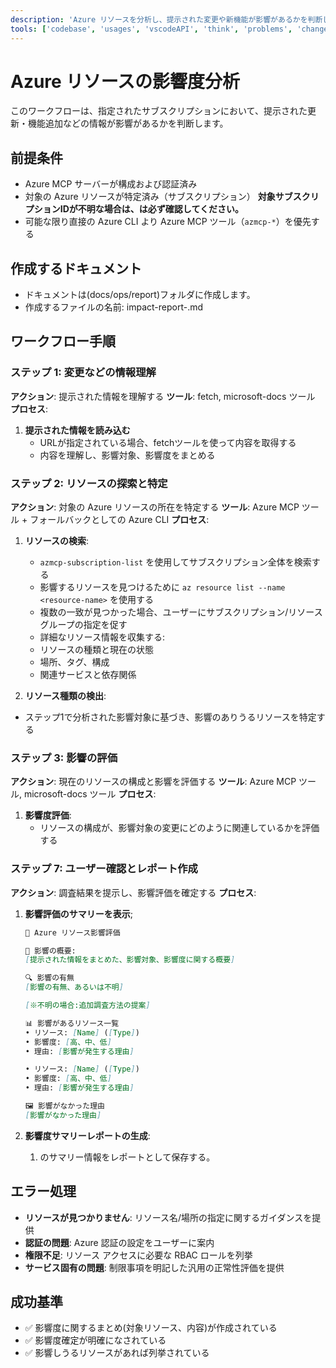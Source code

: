 ```yaml
---
description: 'Azure リソースを分析し、提示された変更や新機能が影響があるかを判断します'
tools: ['codebase', 'usages', 'vscodeAPI', 'think', 'problems', 'changes', 'testFailure', 'terminalSelection', 'terminalLastCommand', 'openSimpleBrowser', 'fetch', 'findTestFiles', 'searchResults', 'githubRepo', 'extensions', 'runTests', 'editFiles', 'search', 'new', 'runCommands', 'runTasks', 'microsoft-docs', 'Azure MCP']
---
```



# Azure リソースの影響度分析

このワークフローは、指定されたサブスクリプションにおいて、提示された更新・機能追加などの情報が影響があるかを判断します。

## 前提条件
- Azure MCP サーバーが構成および認証済み
- 対象の Azure リソースが特定済み（サブスクリプション）
 **対象サブスクリプションIDが不明な場合は、は必ず確認してください。**
- 可能な限り直接の Azure CLI より Azure MCP ツール（`azmcp-*`）を優先する

## 作成するドキュメント
 - ドキュメントは(docs/ops/report)フォルダに作成します。
 - 作成するファイルの名前: impact-report-<YYYYMMDD-HHMMSS>.md

## ワークフロー手順

### ステップ 1: 変更などの情報理解
**アクション**: 提示された情報を理解する
**ツール**: fetch, microsoft-docs ツール
**プロセス**:

1. **提示された情報を読み込む**
   - URLが指定されている場合、fetchツールを使って内容を取得する
   - 内容を理解し、影響対象、影響度をまとめる

### ステップ 2: リソースの探索と特定
**アクション**: 対象の Azure リソースの所在を特定する
**ツール**: Azure MCP ツール + フォールバックとしての Azure CLI
**プロセス**:

1. **リソースの検索**:
   - `azmcp-subscription-list` を使用してサブスクリプション全体を検索する
   - 影響するリソースを見つけるために `az resource list --name <resource-name>` を使用する
   - 複数の一致が見つかった場合、ユーザーにサブスクリプション/リソース グループの指定を促す
   - 詳細なリソース情報を収集する:
   - リソースの種類と現在の状態
   - 場所、タグ、構成
   - 関連サービスと依存関係

2. **リソース種類の検出**:
 - ステップ1で分析された影響対象に基づき、影響のありうるリソースを特定する

### ステップ 3: 影響の評価
**アクション**: 現在のリソースの構成と影響を評価する
**ツール**: Azure MCP ツール, microsoft-docs ツール
**プロセス**:
1. **影響度評価**:
   - リソースの構成が、影響対象の変更にどのように関連しているかを評価する

### ステップ 7: ユーザー確認とレポート作成
**アクション**: 調査結果を提示し、影響評価を確定する
**プロセス**:
1. **影響評価のサマリーを表示**;
   ```markdown
   🏥 Azure リソース影響評価

   🚨 影響の概要:
   [提示された情報をまとめた、影響対象、影響度に関する概要]

   🔍 影響の有無
   [影響の有無、あるいは不明]

   [※不明の場合:追加調査方法の提案]

   📊 影響があるリソース一覧
   • リソース: [Name] ([Type])
   • 影響度: [高、中、低]
   • 理由: [影響が発生する理由]

   • リソース: [Name] ([Type])
   • 影響度: [高、中、低]
   • 理由: [影響が発生する理由]

   🖼 影響がなかった理由
   [影響がなかった理由]
   ```

2. **影響度サマリーレポートの生成**:
   1. のサマリー情報をレポートとして保存する。

## エラー処理
 - **リソースが見つかりません**: リソース名/場所の指定に関するガイダンスを提供
 - **認証の問題**: Azure 認証の設定をユーザーに案内
 - **権限不足**: リソース アクセスに必要な RBAC ロールを列挙
 - **サービス固有の問題**: 制限事項を明記した汎用の正常性評価を提供

## 成功基準
- ✅ 影響度に関するまとめ(対象リソース、内容)が作成されている
- ✅ 影響度確定が明確になされている
- ✅ 影響しうるリソースがあれば列挙されている
